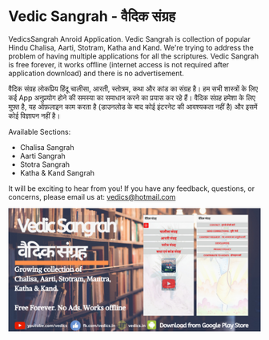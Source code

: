 # Vedic Sangrah - वैदिक संग्रह
VedicsSangrah Anroid Application.
Vedic Sangrah is collection of popular Hindu Chalisa, Aarti, Stotram, Katha and Kand. We're trying to address the problem of having multiple applications for all the scriptures. Vedic Sangrah is free forever, it works offline (internet access is not required after application download) and there is no advertisement.

वैदिक संग्रह लोकप्रिय हिंदू चालीसा, आरती, स्तोत्रम, कथा और कांड का संग्रह है। हम सभी शास्त्रों के लिए कई App अनुप्रयोग होने की समस्या का समाधान करने का प्रयास कर रहे हैं। वैदिक संग्रह हमेशा के लिए मुफ़्त है, यह ऑफ़लाइन काम करता है (डाउनलोड के बाद कोई इंटरनेट की आवश्यकता नहीं है) और इसमें कोई विज्ञापन नहीं है।

Available Sections:
* Chalisa Sangrah
* Aarti Sangrah
* Stotra Sangrah
* Katha & Kand Sangrah

It will be exciting to hear from you! If you have any feedback, questions, or concerns, please email us at: vedics@hotmail.com

![picture](https://github.com/pratik-lal/VedicsSangrah/blob/master/Vedic%20Sangrah%20Feature%20Graphic-prod.png)

